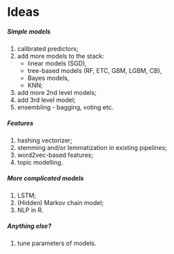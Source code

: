 # Ideas

##### Simple models

1. calibrated predictors;
1. add more models to the stack:
    - linear models (SGD),
    - tree-based models (RF, ETC, GBM, LGBM, CB),
    - Bayes models,
    - KNN;
1. add more 2nd level models;
1. add 3rd level model;
1. ensembling - bagging, voting etc.

##### Features

1. hashing vectorizer;
1. stemming and/or lemmatization in existing pipelines;
1. word2vec-based features;
1. topic modelling.

##### More complicated models

1. LSTM;
1. (Hidden) Markov chain model;
1. NLP in R.

##### Anything else?

1. tune parameters of models.
